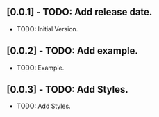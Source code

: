 ## [0.0.1] - TODO: Add release date.

* TODO: Initial Version.

## [0.0.2] - TODO: Add example.

* TODO: Example.

## [0.0.3] - TODO: Add Styles.

* TODO: Add Styles.

